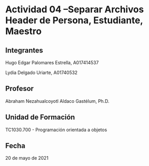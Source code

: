 # Actividad 04 –Separar Archivos Header de Persona, Estudiante, Maestro
## Integrantes
Hugo Edgar Palomares Estrella, A017414537

Lydia Delgado Uriarte, A01740532

## Profesor
Abraham Nezahualcoyotl Aldaco Gastélum, Ph.D. 

## Unidad de Formación
TC1030.700 - Programación orientada a objetos

## Fecha
20 de mayo de 2021
